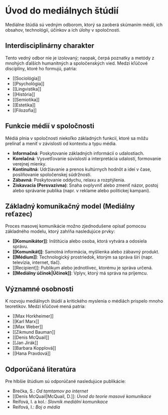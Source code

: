 # Úvod do mediálnych štúdií

Mediálne štúdiá sú vedným odborom, ktorý sa zaoberá skúmaním médií, ich obsahov, technológií, účinkov a ich úlohy v spoločnosti.

## Interdisciplinárny charakter

Tento vedný odbor nie je izolovaný; naopak, čerpá poznatky a metódy z mnohých ďalších humanitných a spoločenských vied. Medzi kľúčové disciplíny, ktoré ho formujú, patria:
- [[Sociológia]]
- [[Psychológia]]
- [[Lingvistika]]
- [[História]]
- [[Semiotika]]
- [[Estetika]]
- [[Filozofia]]

## Funkcie médií v spoločnosti

Médiá plnia v spoločnosti niekoľko základných funkcií, ktoré sa môžu prelínať a meniť v závislosti od kontextu a typu média.
- **Informačná**: Poskytovanie základných informácií o udalostiach.
- **Korelačná**: Vysvetľovanie súvislostí a interpretácia udalostí, formovanie verejnej mienky.
- **Kontinuitná**: Udržiavanie a prenos kultúrnych hodnôt a ideí v čase, posilňovanie spoločenskej súdržnosti.
- **Zábavná**: Poskytovanie oddychu, relaxu a rozptýlenia.
- **Získavacia (Persvazívna)**: Snaha ovplyvniť alebo zmeniť názor, postoj alebo správanie publika (napr. v reklame alebo politickej kampani).

## Základný komunikačný model (Mediálny reťazec)

Proces masovej komunikácie možno zjednodušene opísať pomocou základného modelu, ktorý zahŕňa nasledujúce prvky:
- **[[Komunikátor]]**: Inštitúcia alebo osoba, ktorá vytvára a odosiela správu.
- **[[Komunikát]]**: Samotná informácia, myšlienka alebo zábavný produkt.
- **[[Médium]]**: Technologický prostriedok, ktorým sa správa šíri (napr. televízia, internet, tlač).
- [[Recipient]]: Publikum alebo jednotlivec, ktorému je správa určená.
- **[[Mediálny účinok|Účinok]]**: Vplyv, ktorý má správa na príjemcu.

## Významné osobnosti

K rozvoju mediálnych štúdií a kritického myslenia o médiách prispelo mnoho teoretikov. Medzi kľúčové mená patria:
- [[Max Horkheimer]]
- [[Karl Marx]]
- [[Max Weber]]
- [[Zikmund Bauman]]
- [[Denis McQuail]]
- [[Jan Jirák]]
- [[Barbara Kopplová]]
- [[Hana Pravdová]]
## Odporúčaná literatúra

Pre hlbšie štúdium sú odporúčané nasledujúce publikácie:
- Brečka, S.: *Od tamtamov po internet*
- [[Denis McQuail|McQuail, D.]]: *Úvod do teorie masové komunikace*
- Reifová, I. a kol.: *Slovník mediální komunikace*
- Reifová, I.: *Boj o média*